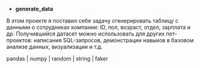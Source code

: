 - **generate_data**

В этом проекте я поставил себе задачу сгенерировать таблицу с данными о сотрудниках компании: ID, пол, возраст, отдел, зарплата и др. Получившийся датасет можно использовать для других пет-проектов: написания SQL-запросов, демонстрации навыков в базовом анализе данных, визуализации и т.д.

pandas | numpy | random | string | faker